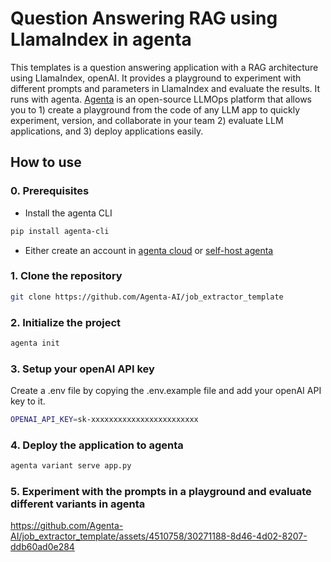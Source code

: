 # Question Answering RAG using LlamaIndex in agenta


This templates is a question answering application with a RAG architecture using LlamaIndex, openAI. It provides a playground to experiment with different prompts and parameters in LlamaIndex and evaluate the results.
It runs with agenta. [Agenta](https://github.com/agenta-ai/agenta) is an open-source LLMOps 
platform that allows you to 1) create a playground from the code of any LLM app to quickly experiment, version, and collaborate in your team 2) evaluate LLM applications, and 3) deploy applications easily. 

## How to use
### 0. Prerequisites
-  Install the agenta CLI
```bash
pip install agenta-cli
```
- Either create an account in [agenta cloud](https://cloud.agenta.ai/) or 
[self-host agenta](/self-host/host-locally)

### 1. Clone the repository

```bash
git clone https://github.com/Agenta-AI/job_extractor_template
```

### 2. Initialize the project

```bash
agenta init
```

### 3. Setup your openAI API key
Create a .env file by copying the .env.example file and add your openAI 
API key to it.
```bash
OPENAI_API_KEY=sk-xxxxxxxxxxxxxxxxxxxxxxxx
```

### 4. Deploy the application to agenta

```bash
agenta variant serve app.py
```

### 5. Experiment with the prompts in a playground and evaluate different variants in agenta

https://github.com/Agenta-AI/job_extractor_template/assets/4510758/30271188-8d46-4d02-8207-ddb60ad0e284

